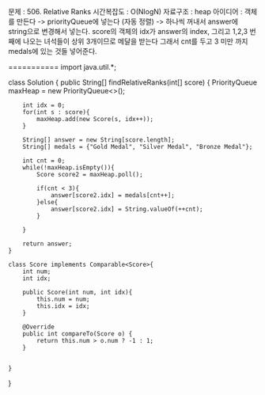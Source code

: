 문제 : 506. Relative Ranks
시간복잡도 : O(NlogN)
자료구조 : heap
아이디어 : 객체를 만든다 -> priorityQueue에 넣는다 (자동 정렬) -> 하나씩 꺼내서 answer에 string으로 변경해서 넣는다. score의 객체의 idx가 answer의 index, 그리고 1,2,3 번째에 나오는 녀석들이 상위 3개이므로 메달을 받는다 그래서 cnt를 두고 3 미만 까지 medals에 있는 것들 넣어준다.


===========
import java.util.*;

class Solution {
    public String[] findRelativeRanks(int[] score) {
        PriorityQueue<Score> maxHeap = new PriorityQueue<>();
        
        int idx = 0;
        for(int s : score){
            maxHeap.add(new Score(s, idx++));
        }

        String[] answer = new String[score.length];
        String[] medals = {"Gold Medal", "Silver Medal", "Bronze Medal"};

        int cnt = 0;
        while(!maxHeap.isEmpty()){
            Score score2 = maxHeap.poll();
            
            if(cnt < 3){
                answer[score2.idx] = medals[cnt++];
            }else{
                answer[score2.idx] = String.valueOf(++cnt);
            }
            
        }

        return answer;
    }

    class Score implements Comparable<Score>{
        int num;
        int idx;

        public Score(int num, int idx){
            this.num = num;
            this.idx = idx;
        }

        @Override
        public int compareTo(Score o) {
            return this.num > o.num ? -1 : 1;
        }

        
    }
}